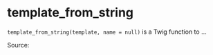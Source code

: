 # template_from_string

`template_from_string(template, name = null)` is a Twig function to ...


Source: 